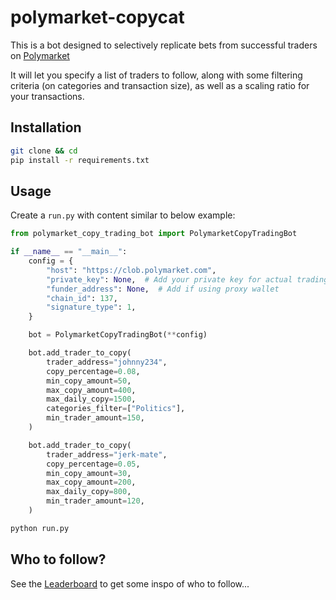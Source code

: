 # polymarket-copycat

This is a bot designed to selectively replicate bets from successful traders on [Polymarket](https://polymarket.com)

It will let you specify a list of traders to follow, along with some filtering criteria (on categories and transaction size), as well as a scaling ratio for your transactions.

## Installation

```sh
git clone && cd 
pip install -r requirements.txt
```

## Usage

Create a `run.py` with content similar to below example:

```py
from polymarket_copy_trading_bot import PolymarketCopyTradingBot

if __name__ == "__main__":
    config = {
        "host": "https://clob.polymarket.com",
        "private_key": None,  # Add your private key for actual trading
        "funder_address": None,  # Add if using proxy wallet
        "chain_id": 137,
        "signature_type": 1,
    }

    bot = PolymarketCopyTradingBot(**config)

    bot.add_trader_to_copy(
        trader_address="johnny234",
        copy_percentage=0.08,
        min_copy_amount=50,
        max_copy_amount=400,
        max_daily_copy=1500,
        categories_filter=["Politics"],
        min_trader_amount=150,
    )

    bot.add_trader_to_copy(
        trader_address="jerk-mate",
        copy_percentage=0.05,
        min_copy_amount=30,
        max_copy_amount=200,
        max_daily_copy=800,
        min_trader_amount=120,
    )
```

```sh
python run.py
```

## Who to follow?

See the [Leaderboard](https://polymarket.com/leaderboard) to get some inspo of who to follow...
